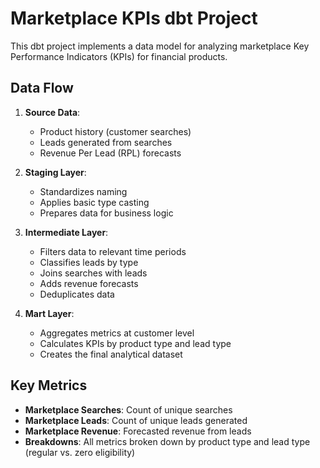 # Marketplace KPIs dbt Project

This dbt project implements a data model for analyzing marketplace Key Performance Indicators (KPIs) for financial products.

## Data Flow

1. **Source Data**:
   - Product history (customer searches)
   - Leads generated from searches
   - Revenue Per Lead (RPL) forecasts

2. **Staging Layer**:
   - Standardizes naming
   - Applies basic type casting
   - Prepares data for business logic

3. **Intermediate Layer**:
   - Filters data to relevant time periods
   - Classifies leads by type
   - Joins searches with leads
   - Adds revenue forecasts
   - Deduplicates data

4. **Mart Layer**:
   - Aggregates metrics at customer level
   - Calculates KPIs by product type and lead type
   - Creates the final analytical dataset

## Key Metrics

- **Marketplace Searches**: Count of unique searches
- **Marketplace Leads**: Count of unique leads generated
- **Marketplace Revenue**: Forecasted revenue from leads
- **Breakdowns**: All metrics broken down by product type and lead type (regular vs. zero eligibility)